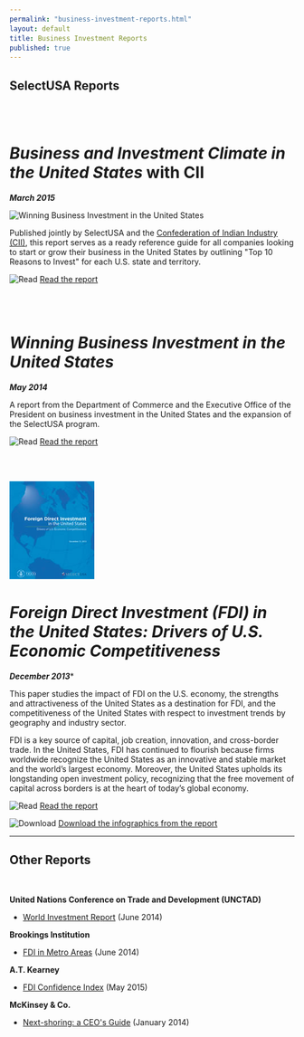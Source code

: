 ```yaml
---
permalink: "business-investment-reports.html"
layout: default
title: Business Investment Reports
published: true
---
```


## **SelectUSA Reports**

<br/><br/>

# _Business and Investment Climate in the United States_ with CII

**_March 2015_**

<span class="imgleft">![Winning Business Investment in the United States](https://www.mycii.in/PublicationImages/45632.US.jpg "Winning Business Investment in the United States")</span>

Published jointly by SelectUSA and the [Confederation of Indian Industry (CII)](http://www.cii.in/Index.aspx), this report serves as a ready reference guide for all companies looking to start or grow their business in the United States by outlining "Top 10 Reasons to Invest" for each U.S. state and territory.

![Read](https://google.github.io/material-design-icons/action/svg/design/ic_description_24px.svg "Date") [Read the report](http://www.slideshare.net/ConfederationOfIndianIndustry/business-and-investment-climate-in-the-united-states-local-economy-state-incentives-and-growth-prospects)

<br/><br/>

# _Winning Business Investment in the United States_

**_May 2014_**

A report from the Department of Commerce and
the Executive Office of the President on business investment in the United
States and the expansion of the SelectUSA program.

![Read](https://google.github.io/material-design-icons/action/svg/design/ic_description_24px.svg "Date") [Read the report](http://www.whitehouse.gov/sites/default/files/docs/winning_business_investment_in_the_united_states.pdf)

<br/><br/>

<span class="imgleft">![FDI Report Cover](images/cover_fdi_report_2013dec31.jpg)</span>

# _Foreign Direct Investment (FDI) in the United States: Drivers of U.S. Economic Competitiveness_

**_December 2013_***

This paper studies the impact of FDI on the U.S. economy, the strengths and attractiveness of the United States as a destination for FDI, and the competitiveness of the United States with respect to investment trends by geography and industry sector.

FDI is a key source of capital, job creation, innovation, and cross-border trade. In the United States, FDI has continued to flourish because firms worldwide recognize the United States as an innovative and stable market and the world’s largest economy. Moreover, the United States upholds its longstanding open investment policy, recognizing that the free movement of capital across borders is at the heart of today’s global economy.

![Read](https://google.github.io/material-design-icons/action/svg/design/ic_description_24px.svg "Date") [Read the report](documents/full_report_-_fdi_in_the_united_states.pdf)

![Download](http://google.github.io/material-design-icons/action/svg/design/ic_get_app_24px.svg "Download") [Download the infographics from the report](documents/2013-12-31_figures_-_selectusa_report_-_fdi_in_the_united_states.pdf)

* * *

## **Other Reports**

&nbsp;

**United Nations Conference on Trade and Development (UNCTAD)&nbsp;**

*   [World Investment Report](http://unctad.org/en/pages/PublicationWebflyer.aspx?publicationid=937)&nbsp;(June 2014)

**Brookings Institution**

*   [FDI in Metro Areas](http://www.brookings.edu/research/reports/2014/06/20-fdi-us-metro-areas-saha-fikri-marchio) (June 2014)

**A.T. Kearney**

*   [FDI Confidence Index](https://www.atkearney.com/research-studies/foreign-direct-investment-confidence-index/2015)&nbsp;(May 2015)

**McKinsey &amp; Co.**

*   [Next-shoring: a CEO's Guide](http://www.mckinsey.com/insights/manufacturing/next-shoring_a_ceos_guide)&nbsp;(January 2014)
